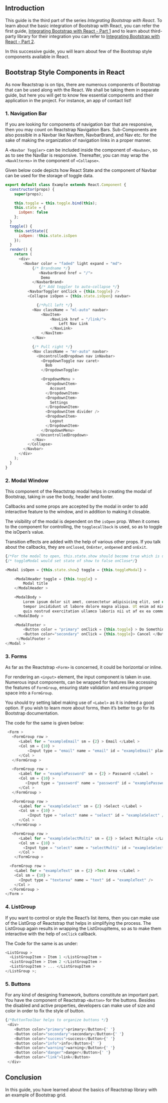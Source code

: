 ## Introduction
This guide is the third part of the series _Integrating Bootstrap with React_. To learn about the basic integration of Bootstrap with React, you can refer the first guide, [Integrating Bootstrap with React - Part 1]() and to learn about third-party library for their integration you can refer to [Integrating Bootstrap with React - Part 2]().

In this successive guide, you will learn about few of the Bootstrap style components available in React.

## Bootstrap Style Components in React

As now Reactstrap is on tips, there are numerous components of Bootstrap that can be used along with the React. We shall be taking them in separate guide, but here you will get to know few essential components and their application in the project. For instance, an app of contact list!

### 1. Navigation Bar

If you are looking for components of navigation bar that are responsive, then you may count on Reactstrap Navigation Bars. Sub-Components are also possible in a Navbar like Navltem, NavbarBrand, and Nav etc. for the sake of making the organization of navigation links in a proper manner.

A `<Navbar Toggler>` can be included inside the component of `<Navbar>`, so as to see the NavBar is responsive. Thereafter, you can may wrap the `<Navklterms>` in the component of `<Collapse>`.

Given below code depicts how React State and the component of Navbar can be used for the storage of toggle data.


```javascript
export default class Example extends React.Component {
  constructor(props) {
    super(props);

    this.toggle = this.toggle.bind(this);
    this.state = {
      isOpen: false
    };
  }
  toggle() {
    this.setState({
      isOpen: !this.state.isOpen
    });
  }
  render() {
    return (
      <div>
        <Navbar color = "faded" light expand = "md">
            {/* Brandname */}
               <NavbarBrand href = "/">
                Demo
            </NavbarBrand>
               {/* Add toggler to auto-collapse */}
          <NavbarToggler onClick = {this.toggle} />
          <Collapse isOpen = {this.state.isOpen} navbar>

              {/*Pull left */}
            <Nav className = "ml-auto" navbar>
                <NavItem>
                    <NavLink href = "/link/">
                        Left Nav Link
                    </NavLink>
                </NavItem>
            </Nav>

            {/* Pull right */}
            <Nav className = "mr-auto" navbar>
              <UncontrolledDropdown nav inNavbar>
                <DropdownToggle nav caret>
                  Bob
                </DropdownToggle>

                <DropdownMenu >
                  <DropdownItem>
                    Account
                  </DropdownItem>
                  <DropdownItem>
                    Settings
                  </DropdownItem>
                  <DropdownItem divider />
                  <DropdownItem>
                    Logout
                  </DropdownItem>
                </DropdownMenu>
              </UncontrolledDropdown>
            </Nav>
          </Collapse>
        </Navbar>
      </div>
    );
  }
}
```

### 2. Modal Window

This component of the Reactstrap modal helps in creating the modal of Bootstrap, taking in use the body, header and footer.

Callbacks and some props are accepted by the modal in order to add interactive feature to the window, and in addition to making it closable.

The visibility of the modal is dependent on the `isOpen` prop. When it comes to the component for controlling, the `togglecallback` is used, so as to toggle the isOpen’s value.

Transition effects are added with the help of various other props. If you talk about the callbacks, they are `onClosed`, `OnEnter`, `onOpened` and `onExit`.


```javascript
{/*For the modal to open, this.state.show should become true which is usually triggered by an onClick event */}
{/* toggleModal would set state of show to false onClose*/}

<Modal isOpen = {this.state.show} toggle = {this.toggleModal} >

    <ModalHeader toggle = {this.toggle} >
        Modal title
    </ModalHeader >

    <ModalBody >
        Lorem ipsum dolor sit amet, consectetur adipisicing elit, sed do eiusmod
		tempor incididunt ut labore dolore magna aliqua. Ut enim ad minim veniam, 
		quis nostrud exercitation ullamco laboris nii ut af ex ea commodo consequat.
    </ModalBody >

    <ModalFooter >
        <Button color = "primary" onClick = {this.toggle} > Do Something </Button >{' '}
        <Button color="secondary" onClick = {this.toggle}> Cancel </Button >
     </ModalFooter >
</Modal >
```

### 3. Forms
As far as the Reactstrap `<Form>` is concerned, it could be horizontal or inline.

For rendering an `<input>` element, the input component is taken in use. Numerous  input components, can be wrapped for features like accessing the features of `FormGroup`, ensuring state validation and ensuring proper space into a `FormGroup`.

You should try setting label making use of `<Label>` as it is indeed a good option. If you wish to learn more about forms, then it’s better to go for its Bootstrap documentation.

The code for the same is given below:


```javascript
 <Form >
   <FormGroup row >
      <Label for = "exampleEmail" sm = {2} > Email </Label >
      <Col sm = {10} >
          <Input type = "email" name = "email" id = "exampleEmail" placeholder = "with a placeholder" />
      </Col >
   </FormGroup >

   <FormGroup row >
      <Label for = "examplePassword" sm = {2} > Password </Label >
      <Col sm = {10} >
         <Input type = "password" name = "password" id = "examplePassword" placeholder = "password placeholder" />
      </Col >
   </FormGroup >

   <FormGroup row >
      <Label for = "exampleSelect" sm = {2} >Select </Label >
      <Col sm = {10} >
          <Input type = "select" name = "select" id = "exampleSelect" />
      </Col >
   </FormGroup >

   <FormGroup row >
      <Label for = "exampleSelectMulti" sm = {2} > Select Multiple </Label >
      <Col sm = {10} >
        <Input type = "select" name = "selectMulti" id = "exampleSelectMulti" multiple />
      </Col >
    </FormGroup >

  <FormGroup row >
    <Label for = "exampleText" sm = {2} >Text Area </Label >
    <Col sm = {10} >
      <Input type = "textarea" name = "text" id = "exampleText" />
    </Col >
  </FormGroup >
</Form >
```

### 4. ListGroup
If you want to control or style the React’s list items, then you can make use of the ListGrop of Reactstrap that helps in simplifying the process. The ListGroup again results in wrapping the ListGroupItems, so as to make them interactive with the help of `onClick` callback. 

The Code for the same is as under:


```javascript
<ListGroup >
  <ListGroupItem > Item 1 </ListGroupItem >
  <ListGroupItem > Item 2 </ListGroupItem >
  <ListGroupItem > ... </ListGroupItem >
</ListGroup >;
```

### 5. Buttons
For any kind of designing framework, buttons constitute an important part. You have the component of Reactstrap `<Button>` for the buttons. Besides the disabled and active properties, developers can make use of size and color in order to fix the style of button. 


```javascript
{/*ButtonToolbar helps to organize buttons */}
 <div>
    <Button color="primary">primary</Button>{' '}
    <Button color="secondary">secondary</Button>{' '}
    <Button color="success">success</Button>{' '}
    <Button color="info">info</Button>{' '}
    <Button color="warning">warning</Button>{' '}
    <Button color="danger">danger</Button>{' '}
    <Button color="link">link</Button>
 </div>
```
## Conclusion
In this guide, you have learned about the basics of Reactstrap library with an example of Bootstrap grid. 
